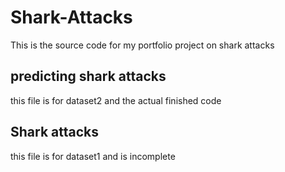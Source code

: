 # Shark-Attacks
This is the source code for my portfolio project on shark attacks
## predicting shark attacks 
this file is for dataset2 and the actual finished code
## Shark attacks
this file is for dataset1 and is incomplete
